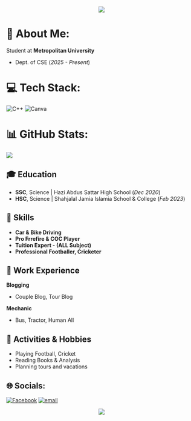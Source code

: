 <h1 align="center">
    <img src="https://readme-typing-svg.herokuapp.com/?font=Righteous&size=35&center=true&vCenter=true&repeat=false&width=500&height=70&duration=4000&lines=Hi+There!+👋;+I'm+JISAN;" />
</h1>

# 💫 About Me:
Student at **Metropolitan University**
- Dept. of CSE (_2025 - Present_)

# 💻 Tech Stack:
![C++](https://img.shields.io/badge/c++-%2300599C.svg?style=for-the-badge&logo=c%2B%2B&logoColor=white) ![Canva](https://img.shields.io/badge/Canva-%2300C4CC.svg?style=for-the-badge&logo=Canva&logoColor=white)

# 📊 GitHub Stats:
![](https://nirzak-streak-stats.vercel.app/?user=abjisan&theme=dark&hide_border=false)<br/>

## 🎓 Education
- **SSC**, Science | Hazi Abdus Sattar High School (_Dec 2020_)								       		
- **HSC**, Science | Shahjalal Jamia Islamia School & College (_Feb 2023_)	 			        		

## 🎯 Skills
- **Car & Bike Driving**
- **Pro Frrefire & COC Player**
- **Tuition Expert - (ALL Subject)**
- **Professional Footballer, Cricketer**

## 📝 Work Experience
**Blogging**
-  Couple Blog, Tour Blog

**Mechanic**
-  Bus, Tractor, Human All

## 🏅 Activities & Hobbies
- Playing Football, Cricket
- Reading Books & Analysis
- Planning tours and vacations

## 🌐 Socials:
[![Facebook](https://img.shields.io/badge/Facebook-%231877F2.svg?logo=Facebook&logoColor=white)](https://facebook.com/jisan.29) [![email](https://img.shields.io/badge/Email-D14836?logo=gmail&logoColor=white)](mailto:abajisan@gmail.com)

<div align="center">
  <img src="https://visitor-badge.laobi.icu/badge?page_id=abjisan.abjisan&"  />
</div
